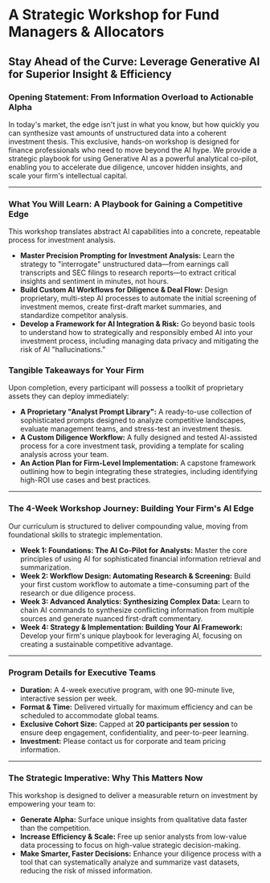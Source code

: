 # **A Strategic Workshop for Fund Managers & Allocators**
## **Stay Ahead of the Curve: Leverage Generative AI for Superior Insight & Efficiency**

### **Opening Statement: From Information Overload to Actionable Alpha**

In today's market, the edge isn't just in what you know, but how quickly you can synthesize vast amounts of unstructured data into a coherent investment thesis. This exclusive, hands-on workshop is designed for finance professionals who need to move beyond the AI hype. We provide a strategic playbook for using Generative AI as a powerful analytical co-pilot, enabling you to accelerate due diligence, uncover hidden insights, and scale your firm's intellectual capital.

---

### **What You Will Learn: A Playbook for Gaining a Competitive Edge**

This workshop translates abstract AI capabilities into a concrete, repeatable process for investment analysis.

*   **Master Precision Prompting for Investment Analysis:** Learn the strategy to "interrogate" unstructured data—from earnings call transcripts and SEC filings to research reports—to extract critical insights and sentiment in minutes, not hours.
*   **Build Custom AI Workflows for Diligence & Deal Flow:** Design proprietary, multi-step AI processes to automate the initial screening of investment memos, create first-draft market summaries, and standardize competitor analysis.
*   **Develop a Framework for AI Integration & Risk:** Go beyond basic tools to understand how to strategically and responsibly embed AI into your investment process, including managing data privacy and mitigating the risk of AI "hallucinations."

### **Tangible Takeaways for Your Firm**

Upon completion, every participant will possess a toolkit of proprietary assets they can deploy immediately:

*   **A Proprietary "Analyst Prompt Library":** A ready-to-use collection of sophisticated prompts designed to analyze competitive landscapes, evaluate management teams, and stress-test an investment thesis.
*   **A Custom Diligence Workflow:** A fully designed and tested AI-assisted process for a core investment task, providing a template for scaling analysis across your team.
*   **An Action Plan for Firm-Level Implementation:** A capstone framework outlining how to begin integrating these strategies, including identifying high-ROI use cases and best practices.

---

### **The 4-Week Workshop Journey: Building Your Firm's AI Edge**

Our curriculum is structured to deliver compounding value, moving from foundational skills to strategic implementation.

*   **Week 1: Foundations: The AI Co-Pilot for Analysts:** Master the core principles of using AI for sophisticated financial information retrieval and summarization.
*   **Week 2: Workflow Design: Automating Research & Screening:** Build your first custom workflow to automate a time-consuming part of the research or due diligence process.
*   **Week 3: Advanced Analytics: Synthesizing Complex Data:** Learn to chain AI commands to synthesize conflicting information from multiple sources and generate nuanced first-draft commentary.
*   **Week 4: Strategy & Implementation: Building Your AI Framework:** Develop your firm's unique playbook for leveraging AI, focusing on creating a sustainable competitive advantage.

---

### **Program Details for Executive Teams**

*   **Duration:** A 4-week executive program, with one 90-minute live, interactive session per week.
*   **Format & Time:** Delivered virtually for maximum efficiency and can be scheduled to accommodate global teams.
*   **Exclusive Cohort Size:** Capped at **20 participants per session** to ensure deep engagement, confidentiality, and peer-to-peer learning.
*   **Investment:** Please contact us for corporate and team pricing information.

---

### **The Strategic Imperative: Why This Matters Now**

This workshop is designed to deliver a measurable return on investment by empowering your team to:

*   **Generate Alpha:** Surface unique insights from qualitative data faster than the competition.
*   **Increase Efficiency & Scale:** Free up senior analysts from low-value data processing to focus on high-value strategic decision-making.
*   **Make Smarter, Faster Decisions:** Enhance your diligence process with a tool that can systematically analyze and summarize vast datasets, reducing the risk of missed information.
